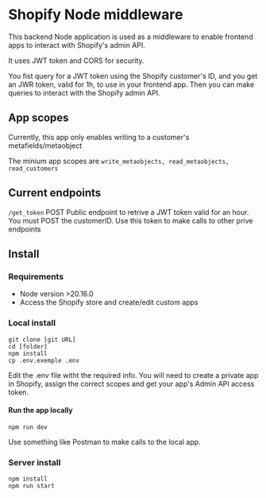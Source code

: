 # Shopify Node middleware

This backend Node application is used as a middleware to enable frontend apps to interact with Shopify's admin API.

It uses JWT token and CORS for security.

You fist query for a JWT token using the Shopify customer's ID, and you get an JWR token, valid for 1h, to use in your frontend app. Then you can make queries to interact with the Shopify admin API.

## App scopes

Currently, this app only enables writing to a customer's metafields/metaobject

The minium app scopes are `write_metaobjects, read_metaobjects, read_customers`

## Current endpoints

`/get_token` POST
Public endpoint to retrive a JWT token valid for an hour. You must POST the customerID. Use this token to make calls to other prive endpoints


## Install

### Requirements
- Node version >20.16.0
- Access the Shopify store and create/edit custom apps

### Local install

```
git clone [git URL]
cd [folder]
npm install
cp .env.exemple .env
```

Edit the .env file witht the required info. You will need to create a private app in Shopify, assign the correct scopes and get your app's Admin API access token.

#### Run the app locally
`npm run dev`

Use something like Postman to make calls to the local app.

### Server install
```
npm install
npm run start
```